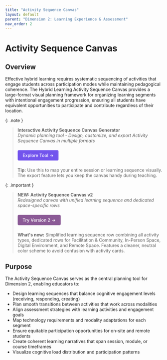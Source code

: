 ```yaml
---
title: "Activity Sequence Canvas"
layout: default
parent: "Dimension 2: Learning Experience & Assessment"
nav_order: 2
---
```


# Activity Sequence Canvas



## Overview
Effective hybrid learning requires systematic sequencing of activities that engage students across participation modes while maintaining pedagogical coherence. The Hybrid Learning Activity Sequence Canvas provides a large-format visual planning framework for organizing learning segments with intentional engagement progression, ensuring all students have equivalent opportunities to participate and contribute regardless of their location.



{: .note }
> **Interactive Activity Sequence Canvas Generator**  
> *Dynamic planning tool - Design, customize, and export Activity Sequence Canvas in multiple formats*
>
> <a href="{{ '/assets/tools/hybrid-learning-activity-sequence-canvas-generator.html' | relative_url }}" style="display: inline-block; background: #7253ed; color: white; padding: 8px 16px; text-decoration: none; border-radius: 4px; font-weight: 500; margin: 8px 0; font-size: 14px;">
> Explore Tool →
> </a>
>
> **Tip:** Use this to map your entire session or learning sequence visually. The export feature lets you keep the canvas handy during teaching.

{: .important }
> **NEW: Activity Sequence Canvas v2**  
> *Redesigned canvas with unified learning sequence and dedicated space-specific rows*
>
> <a href="{{ '/assets/tools/hybrid-learning-activity-sequence-canvas-generator-v2.html' | relative_url }}" style="display: inline-block; background: #8B5A96; color: white; padding: 8px 16px; text-decoration: none; border-radius: 4px; font-weight: 500; margin: 8px 0; font-size: 14px;">
> Try Version 2 →
> </a>
>
> **What's new:** Simplified learning sequence row combining all activity types, dedicated rows for Facilitation & Community, In-Person Space, Digital Environment, and Remote Space. Features a cleaner, neutral color scheme to avoid confusion with activity cards.

## Purpose
The Activity Sequence Canvas serves as the central planning tool for Dimension 2, enabling educators to:

- Design learning sequences that balance cognitive engagement levels (receiving, responding, creating)
- Plan smooth transitions between activities that work across modalities
- Align assessment strategies with learning activities and engagement goals
- Map technology requirements and modality adaptations for each segment
- Ensure equitable participation opportunities for on-site and remote students
- Create coherent learning narratives that span session, module, or course timeframes
- Visualize cognitive load distribution and participation patterns


